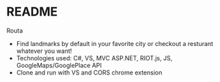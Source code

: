 # README
Routa 

* Find landmarks by default in your favorite city or checkout a resturant whatever you want!
* Technologies used: C#, VS, MVC ASP.NET, RIOT.js, JS, GoogleMaps/GooglePlace API
* Clone and run with VS and CORS chrome extension
